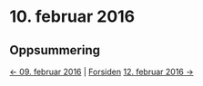 # 10. februar 2016

## Oppsummering

[<- 09. februar 2016](2016-02-09.md)  |  [Forsiden](../../index.md) [12. februar 2016 ->](2016-02-12.md)